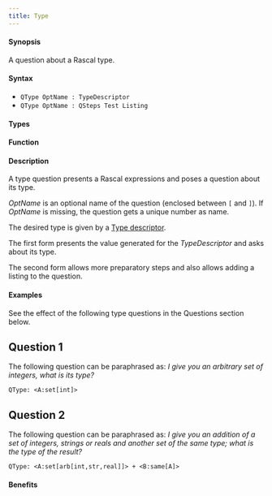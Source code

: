 ```yaml
---
title: Type
---
```


#### Synopsis

A question about a Rascal type.

#### Syntax

*  `QType OptName : TypeDescriptor`
*  `QType OptName : QSteps Test Listing`

#### Types

#### Function

#### Description

A type question presents a Rascal expressions and poses a question about its type.

_OptName_ is an optional name of the question (enclosed between `[` and `]`).
If _OptName_ is missing, the question gets a unique number as name.

The desired type is given by a [Type descriptor](/docs/Tutor/Markup/QuestionMarkup/TypeDescriptor).

The first form presents the value generated for the _TypeDescriptor_ and asks about its type.

The second form allows more preparatory steps and also allows adding a listing to the question.

#### Examples

See the effect of the following type questions in the Questions section below.

##  Question 1 

The following question can be paraphrased as: _I give you an arbitrary set of integers, what is its type?_
```rascal
QType: <A:set[int]>
```

##  Question 2 


The following question can be paraphrased as: _I give you an addition of a set of integers, strings or reals and another set of the same type; what is the type of the result?_
```rascal
QType: <A:set[arb[int,str,real]]> + <B:same[A]>
```

#### Benefits


